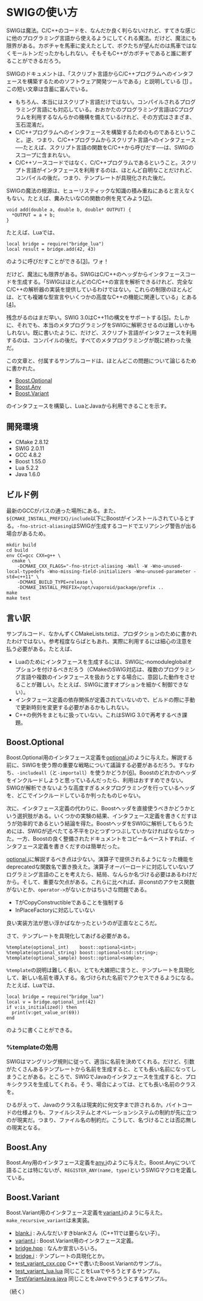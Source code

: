 # SWIGの使い方

SWIGは魔法。C/C++のコードを、なんだか良く判らないけれど、すてきな感じに他のプログラミング言語から使えるようにしてくれる魔法。だけど、魔法にも限界がある。カボチャを馬車に変えたとして、ボクたちが望んだのは馬車ではなくモールトンだったかもしれない。そもそもC++がカボチャであると誰に断ずることができるだろう。

SWIGのドキュメントは、「スクリプト言語からC/C++プログラムへのインタフェースを構築するためのソフトウェア開発ツールである」と説明している [[1][1.1 Introduction]] 。この短い文章は含蓄に富んでいる。

+ もちろん、本当にはスクリプト言語だけではない。コンパイルされるプログラミング言語にも対応している。おおかたのプログラミング言語はCプログラムを利用するなんらかの機構を備えているけれど、その方式はさまざま、玉石混淆だ。
+ C/C++プログラムへのインタフェースを構築するためのものであるということ。逆、つまり、C/C++プログラムからスクリプト言語へのインタフェース──たとえば、スクリプト言語の関数をC/C++から呼びだす──は、SWIGのスコープに含まれない。
+ C/C++ソースコードではなく、C/C++プログラムであるということ。スクリプト言語がインタフェースを利用するのは、ほとんど自明なことだけれど、コンパイルの後だ。つまり、テンプレートが具現化された後だ。

SWIGの魔法の根源は、ヒューリスティックな知識の積み重ねにあると言えなくもない。たとえば、糞みたいなCの関数の例を見てみよう[[2][9.1 The typemaps.i library]]。

    void add(double a, double b, double* OUTPUT) {
      *OUTPUT = a + b;
    }

たとえば、Luaでは、

    local bridge = require("bridge_lua")
    local result = bridge.add(42, 43)

のように呼びだすことができる[[3][26.4 Typemaps]]。ワォ！

だけど、魔法にも限界がある。SWIGはC/C++のヘッダからインタフェースコードを生成する。「SWIGはほとんどのC/C++の宣言を解析できるけれど、完全なC/C++の解析器の実装を提供しているわけではない。これらの制限のほとんどは、とても複雑な型宣言やいくつかの高度なC++の機能に関連している」とある[[4][5.1.6 Parser Limitations]]。

残念がるのはまだ早い。SWIG 3.0はC++11の構文をサポートする[[5][SWIG and C++11]]。たしかに、それでも、本当のメタプログラミングをSWIGに解釈させるのは難しいかもしれない。既に書いたように、だけど、スクリプト言語がインタフェースを利用するのは、コンパイルの後だ。すべてのメタプログラミングが既に終わった後だ。

この文章と、付属するサンプルコードは、ほとんどこの問題について論じるために書かれた。

* [Boost.Optional][]
* [Boost.Any][]
* [Boost.Variant][]

のインタフェースを構築し、LuaとJavaから利用できることを示す。

## 開発環境

* CMake 2.8.12
* SWIG 2.0.11
* GCC 4.8.2
* Boost 1.55.0
* Lua 5.2.2
* Java 1.6.0

## ビルド例

最新のGCCがパスの通った場所にある。また、`${CMAKE_INSTALL_PREFIX}/include`以下にBoostがインストールされているとする。`-fno-strict-aliasing`はSWIGが生成するコードでエリアシング警告が出る場合があるため。

    mkdir build
    cd build
    env CC=gcc CXX=g++ \
      cmake \
        -DCMAKE_CXX_FLAGS="-fno-strict-aliasing -Wall -W -Wno-unused-local-typedefs -Wno-missing-field-initializers -Wno-unused-parameter -std=c++11" \
        -DCMAKE_BUILD_TYPE=release \
        -DCMAKE_INSTALL_PREFIX=/opt/vaporoid/package/prefix ..
    make
    make test

## 言い訳

サンプルコード、なかんずくCMakeLists.txtは、プロダクションのために書かれたわけではない。参考程度ならばともあれ、実際に利用するには細心の注意を払う必要がある。たとえば、

* Luaのためにインタフェースを生成するには、SWIGに-nomoduleglobalオプションを付けるべきだろう（CMakeのSWIG対応は、複数のプログラミング言語や複数のインタフェースを扱おうとする場合に、意図した動作をさせることが難しい。たとえば、SWIGに渡すオプションを細かく制御できない）。
* インタフェース定義の依存関係が定義されていないので、ビルドの際に手動で更新時刻を変更する必要があるかもしれない。
* C++の例外をまともに扱っていない。これはSWIG 3.0で再考するべき課題。

## Boost.Optional

Boost.Optional用のインタフェース定義を[optional.i][]のように与えた。解説する前に、SWIGを使う際の重要な戦略について議論する必要があるだろう。すなわち、`-includeall`（と`-importall`）を使うかどうか[[6][7 Preprocessing]]。Boostのどれかのヘッダをインクルードしようと思っているんだったら、利用はおすすめできない。SWIGが解析できないような高度すぎるメタプログラミングを行っているヘッダを、どこでインクルードしているか判ったものじゃない。

次に、インタフェース定義の代わりに、Boostヘッダを直接使うべきかどうかという選択肢がある。いくつかの実験の結果、インタフェース定義を書きくだすほうが効率的であるという結論を得た。BoostヘッダをSWIGに解析してもらうためには、SWIGが述べたてる不平をひとつずつつぶしていかなければならなかった。一方、Boostの良く整備されたドキュメントをコピー＆ペーストすれば、インタフェース定義を書きくだすのは簡単だった。

[optional.i][]に解説するべき点は少ない。演算子で提供されるようになった機能をdeprecatedな関数名で置き換えた。演算子オーバーロードに対応していないプログラミング言語のことを考えたら、結局、なんらか名づける必要はあるわけだから。そして、重要な欠点がある。これらに比べれば、非constのアクセス関数がないとか、`operator->`がないとかはちいさな問題である。

+ TがCopyConstructibleであることを強制する
+ InPlaceFactoryに対応していない

良い実装方法が思い浮かばなかったというのが正直なところだ。

さて、テンプレートを具現化してあげる必要がある。

    %template(optional_int)    boost::optional<int>;
    %template(optional_string) boost::optional<std::string>;
    %template(optional_sample) boost::optional<sample>;

`%template`の説明は難しく長い。とても大雑把に言うと、テンプレートを具現化して、新しい名前を導入する。名づけられた名前でアクセスできるようになる。たとえば、Luaでは、

    local bridge = require("bridge_lua")
    local v = bridge.optional_int(42)
    if v:is_initialized() then
      print(v:get_value_or(69))
    end

のように書くことができる。

### %templateの効用

SWIGはマングリング規則に従って、適当に名前を決めてくれる。だけど、引数がたくさんあるテンプレートから名前を生成すると、とても長い名前になってしまうことがある。ところで、SWIGでJavaのインタフェースを生成すると、プロキシクラスを生成してくれる。そう、場合によっては、とても長い名前のクラスを。

ひるがえって、Javaのクラス名は現実的に何文字まで許されるか。バイトコードの仕様よりも、ファイルシステムとオペレーションシステムの制約が先に立つのが現実だ。つまり、ファイル名の制約だ。こうして、名づけることは否応無しの現実となる。

## Boost.Any

Boost.Any用のインタフェース定義を[any.i][]のように与えた。Boost.Anyについて語ることは特にないが、`REGISTER_ANY(name, type)`というSWIGマクロを定義している。

## Boost.Variant

Boost.Variant用のインタフェース定義を[variant.i][]のように与えた。`make_recursive_variant`は未実装。

* [blank.i][] : みんなだいすきblankさん（C++11では要らない子）。
* [variant.i][] : Boost.Variant用のインタフェース定義。
* [bridge.hpp][] : なんか宣言いろいろ。
* [bridge.i][] : テンプレートの具現化とか。
* [test_variant_cxx.cpp][] C++で書いたBoost.Variantのサンプル。
* [test_variant_lua.lua][] 同じことをLuaでやろうとするサンプル。
* [TestVariantJava.java][] 同じことをJavaでやろうとするサンプル。

（続く）

[1.1 Introduction]:           http://www.swig.org/Doc2.0/Preface.html#Preface_nn2
[5.1.6 Parser Limitations]:   http://www.swig.org/Doc2.0/SWIG.html#SWIG_nn8
[6.18 Templates]:             http://www.swig.org/Doc2.0/SWIGPlus.html#SWIGPlus_nn30
[7 Preprocessing]:            http://www.swig.org/Doc2.0/Preprocessor.html#Preprocessor
[9.1 The typemaps.i library]: http://www.swig.org/Doc2.0/Arguments.html#Arguments_nn2
[26.4 Typemaps]:              http://www.swig.org/Doc2.0/Lua.html#Lua_nn24
[SWIG and C++11]:             https://github.com/swig/swig/blob/master/Doc/Manual/CPlusPlus11.html

[Boost.Optional]: http://www.boost.org/doc/libs/1_55_0/libs/optional/doc/html/index.html
[Boost.Any]:      http://www.boost.org/doc/libs/1_55_0/doc/html/any.html
[Boost.Variant]:  http://www.boost.org/doc/libs/1_55_0/doc/html/variant.html

[optional.i]: https://github.com/vaporoid/recipe_swig/blob/master/src/optional.i
[any.i]:      https://github.com/vaporoid/recipe_swig/blob/master/src/any.i
[blank.i]:    https://github.com/vaporoid/recipe_swig/blob/master/src/blank.i
[variant.i]:  https://github.com/vaporoid/recipe_swig/blob/master/src/variant.i
[bridge.hpp]: https://github.com/vaporoid/recipe_swig/blob/master/src/bridge.hpp
[bridge.i]:   https://github.com/vaporoid/recipe_swig/blob/master/src/bridge.i

[test_variant_cxx.cpp]: https://github.com/vaporoid/recipe_swig/blob/master/test/test_variant_cxx.cpp
[test_variant_lua.lua]: https://github.com/vaporoid/recipe_swig/blob/master/test/test_variant_lua.lua
[TestVariantJava.java]: https://github.com/vaporoid/recipe_swig/blob/master/test/TestVariantJava.java

